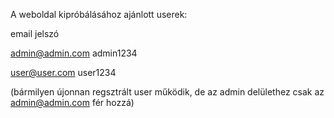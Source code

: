 A weboldal kipróbálásához ajánlott userek:

email                         jelszó

admin@admin.com               admin1234

user@user.com                 user1234


(bármilyen újonnan regsztrált user működik, de az admin delülethez csak az admin@admin.com fér hozzá)

